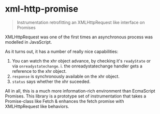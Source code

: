 # xml-http-promise

> Instrumentation retrofitting an XMLHttpRequest like interface on Promises

XMLHttpRequest was one of the first times an asynchronous process was modelled in JavaScript.

As it turns out, it has a number of really nice capabilities:

1. You can watch the xhr object advance, by checking it's `readyState` or via `onreadystatechange`.
   i. the onreadystatechange handler gets a reference to the xhr object.
2. `response` is synchronously available on the xhr object.
3. `status` says whether the xhr suceeded.

All in all, this is a much more information-rich environment than EcmaScript Promises. This library
is a prototype set of instrumentation that takes a Promise-class like Fetch & enhances the fetch
promise with XMLHttpRequest like behaviors.
